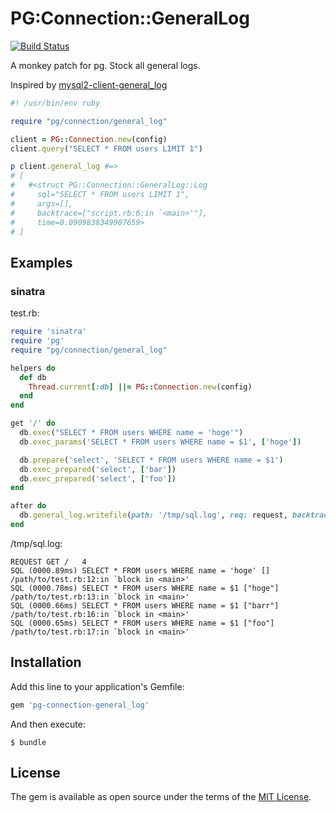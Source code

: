 PG:Connection::GeneralLog
===

[![Build Status](https://travis-ci.org/abcang/pg-connection-general_log.svg?branch=v0.0.1)](https://travis-ci.org/abcang/pg-connection-general_log)

A monkey patch for pg.
Stock all general logs.

Inspired by [mysql2-client-general_log](https://github.com/ksss/mysql2-client-general_log)

```ruby
#! /usr/bin/env ruby

require "pg/connection/general_log"

client = PG::Connection.new(config)
client.query("SELECT * FROM users LIMIT 1")

p client.general_log #=>
# [
#   #<struct PG::Connection::GeneralLog::Log
#     sql="SELECT * FROM users LIMIT 1",
#     args=[],
#     backtrace=["script.rb:6:in `<main>'"],
#     time=0.0909838349907659>
# ]
```

## Examples

### sinatra

test.rb:
```ruby
require 'sinatra'
require 'pg'
require "pg/connection/general_log"

helpers do
  def db
    Thread.current[:db] ||= PG::Connection.new(config)
  end
end

get '/' do
  db.exec("SELECT * FROM users WHERE name = 'hoge'")
  db.exec_params('SELECT * FROM users WHERE name = $1', ['hoge'])

  db.prepare('select', 'SELECT * FROM users WHERE name = $1')
  db.exec_prepared('select', ['bar'])
  db.exec_prepared('select', ['foo'])
end

after do
  db.general_log.writefile(path: '/tmp/sql.log', req: request, backtrace: true)
end
```

/tmp/sql.log:
```
REQUEST GET	/	4
SQL	(0000.89ms)	SELECT * FROM users WHERE name = 'hoge'	[]	/path/to/test.rb:12:in `block in <main>'
SQL	(0000.78ms)	SELECT * FROM users WHERE name = $1	["hoge"]	/path/to/test.rb:13:in `block in <main>'
SQL	(0000.66ms)	SELECT * FROM users WHERE name = $1	["barr"]	/path/to/test.rb:16:in `block in <main>'
SQL	(0000.65ms)	SELECT * FROM users WHERE name = $1	["foo"]	/path/to/test.rb:17:in `block in <main>'
```

## Installation

Add this line to your application's Gemfile:

```ruby
gem 'pg-connection-general_log'
```

And then execute:

    $ bundle


## License

The gem is available as open source under the terms of the [MIT License](http://opensource.org/licenses/MIT).
